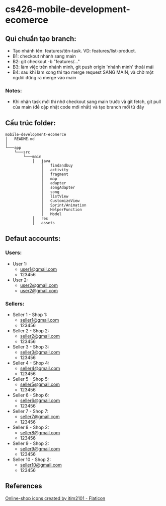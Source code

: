 # cs426-mobile-development-ecomerce

## Qui chuẩn tạo branch:

- Tạo nhánh tên: features/tên-task. VD: features/list-product. 
- B1: checkout nhánh sang main
- B2: git checkout -b "features/..."
- B3: làm việc trên nhánh mình, git push origin 'nhánh mình' thoải mái
- B4: sau khi làm xong thì tạo merge request SANG MAIN, và chờ một người đứng ra merge vào main

### Notes: 

- Khi nhận task mới thì nhớ checkout sang main trước và git fetch, git pull của main (để cập nhật code mới nhất) và tạo branch mới từ đây

## Cấu trúc folder:

```
mobile-development-ecomerce
│   README.md
│       
└───app
    └───src
        └───main
            │   java
                │   findandbuy
                │   activity
                │   fragment
                │   map
                │   adapter
                │   songAdapter
                │   song
                │   listView
                │   CustomizeView
                │   Sprint/Animation
                │   HelperFunction
                │   Model
            │   res
            │   assets
```

## Defaut accounts:

### Users:

- User 1:
  - user1@gmail.com
  - 123456
- User 2:
  - user2@gmail.com
  - user2@gmail.com

### Sellers:
- Seller 1 - Shop 1:
  - seller1@gmail.com
  - 123456
- Seller 2 - Shop 2:
  - seller2@gmail.com
  - 123456
- Seller 3 - Shop 3:
  - seller3@gmail.com
  - 123456
- Seller 4 - Shop 4:
  - seller4@gmail.com
  - 123456
- Seller 5 - Shop 5:
  - seller5@gmail.com
  - 123456
- Seller 6 - Shop 6:
  - seller6@gmail.com
  - 123456
- Seller 7 - Shop 7:
  - seller7@gmail.com
  - 123456
- Seller 8 - Shop 2:
  - seller8@gmail.com
  - 123456
- Seller 9 - Shop 2:
  - seller9@gmail.com
  - 123456
- Seller 10 - Shop 2:
  - seller10@gmail.com
  - 123456
## References

<a href="https://www.flaticon.com/free-icons/online-shop" title="online-shop icons">Online-shop icons created by itim2101 - Flaticon</a>
